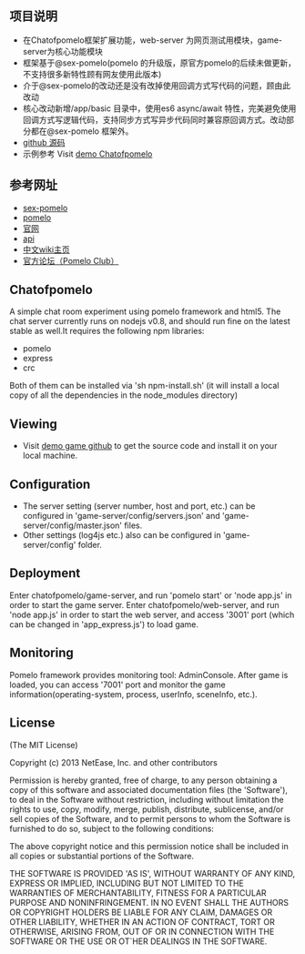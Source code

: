 ## 项目说明
+ 在Chatofpomelo框架扩展功能，web-server 为网页测试用模块，game-server为核心功能模块
+ 框架基于@sex-pomelo(pomelo 的升级版，原官方pomelo的后续未做更新，不支持很多新特性顾有网友使用此版本)
+ 介于@sex-pomelo的改动还是没有改掉使用回调方式写代码的问题，顾由此改动
+ 核心改动新增/app/basic 目录中，使用es6 async/await 特性，完美避免使用回调方式写逻辑代码，支持同步方式写异步代码同时兼容原回调方式。改动部分都在@sex-pomelo 框架外。
+ [github 源码](https://github.com/kilet/pomelox-chat.git)
+ 示例参考  Visit [demo Chatofpomelo](https://github.com/NetEase/chatofpomelo) 

## 参考网址
+ [sex-pomelo](https://github.com/sex-pomelo)
+ [pomelo](https://github.com/NetEase/pomelo)
+ [官网](http://pomelo.netease.com/)
+ [api](http://pomelo.netease.com/api.html)
+ [中文wiki主页](https://github.com/NetEase/pomelo/wiki/Home-in-Chinese)
+ [官方论坛（Pomelo Club）](http://nodejs.netease.com/)


## Chatofpomelo

A simple chat room experiment using pomelo framework and html5.
The chat server currently runs on nodejs v0.8, and should run fine on the latest stable as well.It requires the following npm libraries:
- pomelo
- express
- crc

Both of them can be installed via 'sh npm-install.sh' (it will install a local copy of all the dependencies in the node_modules directory)

## Viewing

 * Visit [demo game github](https://github.com/NetEase/chatofpomelo) to get the source code and install it on your local machine.

## Configuration

 * The server setting (server number, host and port, etc.) can be configured in 'game-server/config/servers.json' and 'game-server/config/master.json' files.
 * Other settings (log4js etc.) also can be configured in 'game-server/config' folder.

## Deployment
Enter chatofpomelo/game-server, and run 'pomelo start' or 'node app.js' in order to start the game server.
Enter chatofpomelo/web-server, and run 'node app.js' in order to start the web server, and access '3001' port (which can be changed in 'app_express.js') to load game.

## Monitoring

Pomelo framework provides monitoring tool: AdminConsole. After game is loaded, you can access '7001' port and monitor the game information(operating-system, process, userInfo, sceneInfo, etc.).

## License

(The MIT License)

Copyright (c) 2013 NetEase, Inc. and other contributors

Permission is hereby granted, free of charge, to any person obtaining
a copy of this software and associated documentation files (the
'Software'), to deal in the Software without restriction, including
without limitation the rights to use, copy, modify, merge, publish,
distribute, sublicense, and/or sell copies of the Software, and to
permit persons to whom the Software is furnished to do so, subject to
the following conditions:

The above copyright notice and this permission notice shall be
included in all copies or substantial portions of the Software.

THE SOFTWARE IS PROVIDED 'AS IS', WITHOUT WARRANTY OF ANY KIND,
EXPRESS OR IMPLIED, INCLUDING BUT NOT LIMITED TO THE WARRANTIES OF
MERCHANTABILITY, FITNESS FOR A PARTICULAR PURPOSE AND NONINFRINGEMENT.
IN NO EVENT SHALL THE AUTHORS OR COPYRIGHT HOLDERS BE LIABLE FOR ANY
CLAIM, DAMAGES OR OTHER LIABILITY, WHETHER IN AN ACTION OF CONTRACT,
TORT OR OTHERWISE, ARISING FROM, OUT OF OR IN CONNECTION WITH THE
SOFTWARE OR THE USE OR OT`HER DEALINGS IN THE SOFTWARE.
